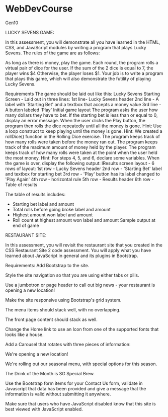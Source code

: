 # WebDevCourse
Gen10


LUCKY SEVENS GAME:

In this assessment, you will demonstrate all you have learned in the HTML, CSS, and JavaScript modules by writing a program that plays Lucky Sevens. The rules of the game are as follows:

As long as there is money, play the game.
Each round, the program rolls a virtual pair of dice for the user.
If the sum of the 2 dice is equal to 7, the player wins $4
Otherwise, the player loses $1.
Your job is to write a program that plays this game, which will also demonstrate the futility of playing Lucky Sevens.


Requirements
The game should be laid out like this:
Lucky Sevens Starting Screen - Laid out in three lines:
1st line- Lucky Sevens header
2nd line - A label with 'Starting Bet' and a textbox that accepts a money value
        3rd line - A button labeled 'Play'
Initial game layout
The program asks the user how many dollars they have to bet.
If the starting bet is less than or equal to 0, display an error message.
When the user clicks the Play button, the program then rolls the dice repeatedly until all the money is gone.
Hint: Use a loop construct to keep playing until the money is gone.
Hint: We created a rollDice() function in the Rolling Dice exercise.
The program keeps track of how many rolls were taken before the money ran out.
The program keeps track of the maximum amount of money held by the player.
The program keeps track of how many rolls were taken at the point when the user held the most money.
Hint: For steps 4, 5, and 6, declare some variables.
When the game is over, display the following output:
lResults screen layout - 6 rows of layout:
1st row - Lucky Sevens header
2nd row - 'Starting Bet' label and textbox for starting bet
3rd row - 'Play' button has its label changed to 'Play Again'
4th row - horizontal rule
5th row - Results header
6th row - Table of results

The table of results includes:
- Starting bet label and amount
- Total rolls before going broke label and amount
- Highest amount won label and amount
- Roll count at highest amount won label and amount
Sample output at end of game


RESTAURANT SITE:

In this assessment, you will revisit the restaurant site that you created in the CSS Restaurant Site 2 code assessment. You will apply what you have learned about JavaScript in general and its plugins in Bootstrap.

Requirements:
Add Bootstrap to the site.

Style the site navigation so that you are using either tabs or pills.

Use a jumbotron or page header to call out big news - your restaurant is opening a new location!

Make the site responsive using Bootstrap's grid system.

The menu items should stack well, with no overlapping.

The front page content should stack as well.

Change the Home link to use an Icon from one of the supported fonts that looks like a house.

Add a Carousel that rotates with three pieces of information:

We're opening a new location!

We're rolling out our seasonal menu, with special options for this season.

The Drink of the Month is SG Special Brew.

Use the Bootstrap form items for your Contact Us form, validate in Javascript that data has been provided and give a message that the information is valid without submitting it anywhere.

Make sure that users who have JavaScript disabled know that this site is best viewed with JavaScript enabled.
